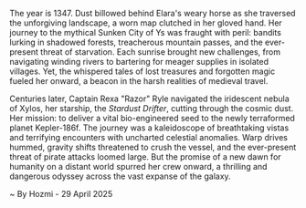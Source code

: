 
The year is 1347.  Dust billowed behind Elara's weary horse as she traversed the unforgiving landscape, a worn map clutched in her gloved hand.  Her journey to the mythical Sunken City of Ys was fraught with peril: bandits lurking in shadowed forests, treacherous mountain passes, and the ever-present threat of starvation.  Each sunrise brought new challenges, from navigating winding rivers to bartering for meager supplies in isolated villages. Yet, the whispered tales of lost treasures and forgotten magic fueled her onward, a beacon in the harsh realities of medieval travel.

Centuries later, Captain Rexa "Razor" Ryle navigated the iridescent nebula of Xylos, her starship, the *Stardust Drifter*, cutting through the cosmic dust.  Her mission: to deliver a vital bio-engineered seed to the newly terraformed planet Kepler-186f.  The journey was a kaleidoscope of breathtaking vistas and terrifying encounters with uncharted celestial anomalies.  Warp drives hummed, gravity shifts threatened to crush the vessel, and the ever-present threat of pirate attacks loomed large.  But the promise of a new dawn for humanity on a distant world spurred her crew onward, a thrilling and dangerous odyssey across the vast expanse of the galaxy.

~ By Hozmi - 29 April 2025
